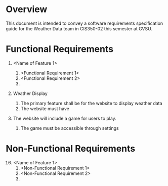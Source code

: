 # Overview

This document is intended to convey a software requirements specification guide for the Weather Data team in CIS350-02 this semester at GVSU.

# Functional Requirements

1. <Name of Feature 1>
    1. <Functional Requirement 1>
    2. <Functional Requirement 2>
    3. <And so on>

2. Weather Display
    1. The primary feature shall be for the website to display weather data
    2. The website must have


3. The website will include a game for users to play.
     1. The game must be accessible through settings





# Non-Functional Requirements

16. <Name of Feature 1>
    1. <Non-Functional Requirement 1>
    2. <Non-Functional Requirement 2>
    3. <And so on>

